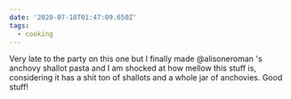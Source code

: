 ```yaml
---
date: '2020-07-18T01:47:09.650Z'
tags:
  - cooking
---
```


Very late to the party on this one but I finally made @alisoneroman 's anchovy shallot pasta and I am shocked at how mellow this stuff is, considering it has a shit ton of shallots and a whole jar of anchovies. Good stuff!
